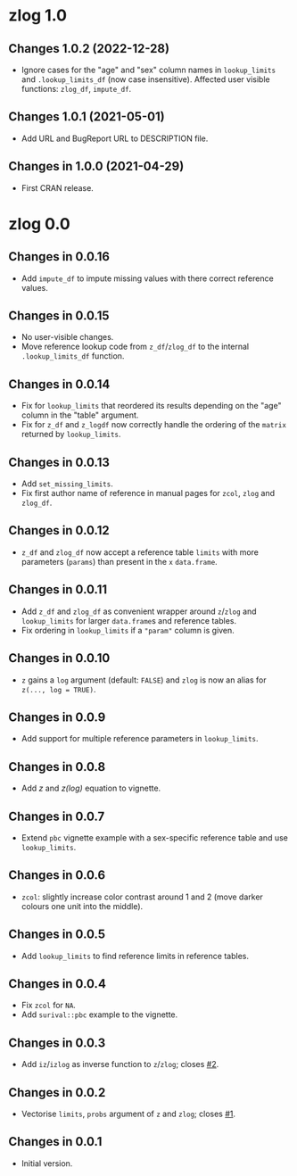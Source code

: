 # zlog 1.0

## Changes 1.0.2 (2022-12-28)

- Ignore cases for the "age" and "sex" column names in
  `lookup_limits` and `.lookup_limits_df` (now case insensitive).
  Affected user visible functions: `zlog_df`, `impute_df`.

## Changes 1.0.1 (2021-05-01)

- Add URL and BugReport URL to DESCRIPTION file.

## Changes in 1.0.0 (2021-04-29)

- First CRAN release.

# zlog 0.0

## Changes in 0.0.16

- Add `impute_df` to impute missing values with there correct reference values.

## Changes in 0.0.15

- No user-visible changes.
- Move reference lookup code from `z_df`/`zlog_df` to the internal
  `.lookup_limits_df` function.

## Changes in 0.0.14

- Fix for `lookup_limits` that reordered its results depending on the "age"
  column in the "table" argument.
- Fix for `z_df` and `z_logdf` now correctly handle the ordering of the
  `matrix` returned by `lookup_limits`.

## Changes in 0.0.13

- Add `set_missing_limits`.
- Fix first author name of reference in manual pages for `zcol`, `zlog` and
  `zlog_df`.

## Changes in 0.0.12

- `z_df` and `zlog_df` now accept a reference table `limits` with more
  parameters (`params`) than present in the `x` `data.frame`.

## Changes in 0.0.11

- Add `z_df` and `zlog_df` as convenient wrapper around `z`/`zlog` and
  `lookup_limits` for larger `data.frame`s and reference tables.
- Fix ordering in `lookup_limits` if a `"param"` column is given.

## Changes in 0.0.10

- `z` gains a `log` argument (default: `FALSE`) and `zlog` is now an alias for
  `z(..., log = TRUE)`.

## Changes in 0.0.9

- Add support for multiple reference parameters in `lookup_limits`.

## Changes in 0.0.8

- Add *z* and *z(log)* equation to vignette.

## Changes in 0.0.7

- Extend `pbc` vignette example with a sex-specific reference table and use
  `lookup_limits`.

## Changes in 0.0.6

- `zcol`: slightly increase color contrast around 1 and 2
  (move darker colours one unit into the middle).

## Changes in 0.0.5

- Add `lookup_limits` to find reference limits in reference tables.

## Changes in 0.0.4

- Fix `zcol` for `NA`.
- Add `surival::pbc` example to the vignette.

## Changes in 0.0.3

- Add `iz`/`izlog` as inverse function to `z`/`zlog`;
  closes [#2](https://github.com/ampel-leipzig/zlog/issues/2).

## Changes in 0.0.2

- Vectorise `limits`, `probs` argument of `z` and `zlog`;
  closes [#1](https://github.com/ampel-leipzig/zlog/issues/1).

## Changes in 0.0.1

- Initial version.

